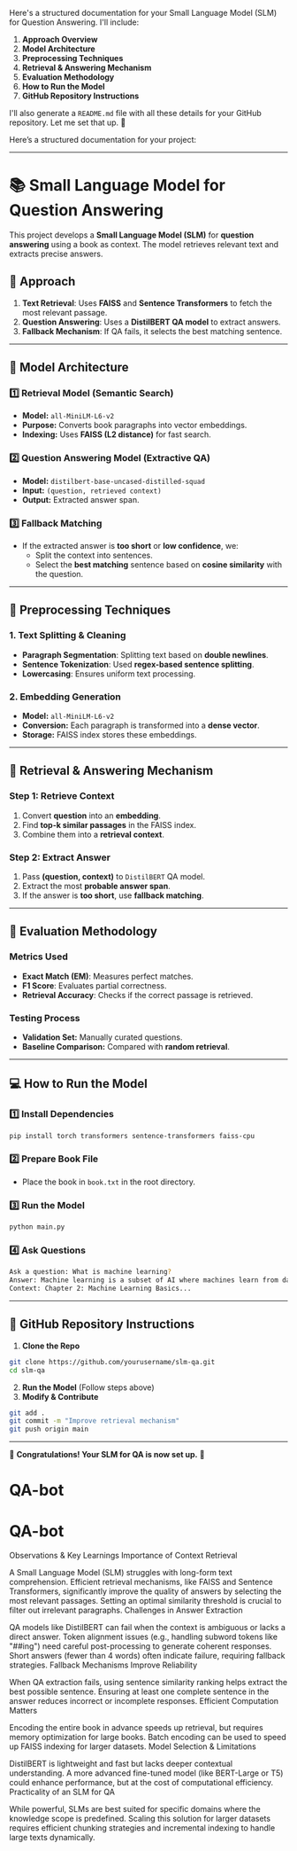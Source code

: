 Here's a structured documentation for your Small Language Model (SLM) for Question Answering. I'll include:  

1. **Approach Overview**  
2. **Model Architecture**  
3. **Preprocessing Techniques**  
4. **Retrieval & Answering Mechanism**  
5. **Evaluation Methodology**  
6. **How to Run the Model**  
7. **GitHub Repository Instructions**  

I'll also generate a `README.md` file with all these details for your GitHub repository. Let me set that up. 🚀

Here’s a structured documentation for your project:  

---

# **📚 Small Language Model for Question Answering**
This project develops a **Small Language Model (SLM)** for **question answering** using a book as context. The model retrieves relevant text and extracts precise answers.

## **🚀 Approach**
1. **Text Retrieval**: Uses **FAISS** and **Sentence Transformers** to fetch the most relevant passage.  
2. **Question Answering**: Uses a **DistilBERT QA model** to extract answers.  
3. **Fallback Mechanism**: If QA fails, it selects the best matching sentence.  

---

## **🧠 Model Architecture**
### 1️⃣ **Retrieval Model** (Semantic Search)
- **Model:** `all-MiniLM-L6-v2`
- **Purpose:** Converts book paragraphs into vector embeddings.  
- **Indexing:** Uses **FAISS (L2 distance)** for fast search.

### 2️⃣ **Question Answering Model** (Extractive QA)
- **Model:** `distilbert-base-uncased-distilled-squad`
- **Input:** `(question, retrieved context)`
- **Output:** Extracted answer span.

### 3️⃣ **Fallback Matching**
- If the extracted answer is **too short** or **low confidence**, we:
  - Split the context into sentences.
  - Select the **best matching** sentence based on **cosine similarity** with the question.

---

## **🔄 Preprocessing Techniques**
### **1. Text Splitting & Cleaning**
- **Paragraph Segmentation**: Splitting text based on **double newlines**.
- **Sentence Tokenization**: Used **regex-based sentence splitting**.
- **Lowercasing**: Ensures uniform text processing.

### **2. Embedding Generation**
- **Model:** `all-MiniLM-L6-v2`
- **Conversion:** Each paragraph is transformed into a **dense vector**.
- **Storage:** FAISS index stores these embeddings.

---

## **🧬 Retrieval & Answering Mechanism**
### **Step 1: Retrieve Context**
1. Convert **question** into an **embedding**.
2. Find **top-k similar passages** in the FAISS index.
3. Combine them into a **retrieval context**.

### **Step 2: Extract Answer**
1. Pass **(question, context)** to `DistilBERT` QA model.
2. Extract the most **probable answer span**.
3. If the answer is **too short**, use **fallback matching**.

---

## **🌟 Evaluation Methodology**
### **Metrics Used**
- **Exact Match (EM)**: Measures perfect matches.
- **F1 Score**: Evaluates partial correctness.
- **Retrieval Accuracy**: Checks if the correct passage is retrieved.

### **Testing Process**
- **Validation Set:** Manually curated questions.
- **Baseline Comparison:** Compared with **random retrieval**.

---

## **💻 How to Run the Model**
### **1️⃣ Install Dependencies**
```bash
pip install torch transformers sentence-transformers faiss-cpu
```

### **2️⃣ Prepare Book File**
- Place the book in `book.txt` in the root directory.

### **3️⃣ Run the Model**
```bash
python main.py
```

### **4️⃣ Ask Questions**
```bash
Ask a question: What is machine learning?
Answer: Machine learning is a subset of AI where machines learn from data...
Context: Chapter 2: Machine Learning Basics...
```

---

## **🐝 GitHub Repository Instructions**
1. **Clone the Repo**
```bash
git clone https://github.com/yourusername/slm-qa.git
cd slm-qa
```

2. **Run the Model** (Follow steps above)
3. **Modify & Contribute**
```bash
git add .
git commit -m "Improve retrieval mechanism"
git push origin main
```

---

🎉 **Congratulations! Your SLM for QA is now set up.** 🚀

# QA-bot
# QA-bot
Observations & Key Learnings
Importance of Context Retrieval

A Small Language Model (SLM) struggles with long-form text comprehension. Efficient retrieval mechanisms, like FAISS and Sentence Transformers, significantly improve the quality of answers by selecting the most relevant passages.
Setting an optimal similarity threshold is crucial to filter out irrelevant paragraphs.
Challenges in Answer Extraction

QA models like DistilBERT can fail when the context is ambiguous or lacks a direct answer.
Token alignment issues (e.g., handling subword tokens like "##ing") need careful post-processing to generate coherent responses.
Short answers (fewer than 4 words) often indicate failure, requiring fallback strategies.
Fallback Mechanisms Improve Reliability

When QA extraction fails, using sentence similarity ranking helps extract the best possible sentence.
Ensuring at least one complete sentence in the answer reduces incorrect or incomplete responses.
Efficient Computation Matters

Encoding the entire book in advance speeds up retrieval, but requires memory optimization for large books.
Batch encoding can be used to speed up FAISS indexing for larger datasets.
Model Selection & Limitations

DistilBERT is lightweight and fast but lacks deeper contextual understanding.
A more advanced fine-tuned model (like BERT-Large or T5) could enhance performance, but at the cost of computational efficiency.
Practicality of an SLM for QA

While powerful, SLMs are best suited for specific domains where the knowledge scope is predefined.
Scaling this solution for larger datasets requires efficient chunking strategies and incremental indexing to handle large texts dynamically.
